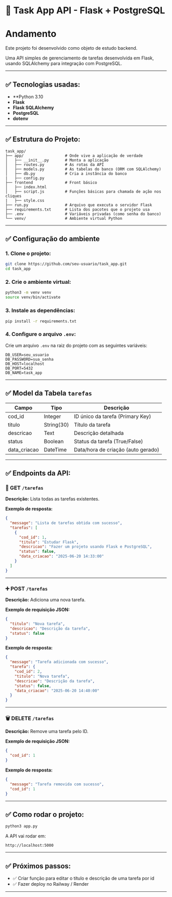 
# 📌 Task App API - Flask + PostgreSQL
# Andamento

Este projeto foi desenvolvido como objeto de estudo backend.

Uma API simples de gerenciamento de tarefas desenvolvida em Flask, usando SQLAlchemy para integração com PostgreSQL.

---

## ✅ Tecnologias usadas:

- **Python 3.10
- **Flask**
- **Flask SQLAlchemy**
- **PostgreSQL**
- **dotenv**

---

## ✅ Estrutura do Projeto:

```
task_app/
├── app/                  # Onde vive a aplicação de verdade
│   ├── __init__.py       # Monta a aplicação
│   ├── routes.py         # As rotas da API
│   ├── models.py         # As tabelas do banco (ORM com SQLAlchemy)
│   ├── db.py             # Cria a instância do banco
|   ├── config.py
├── frontend              # Front básico 
│   ├── index.html        
│   ├── script.js         # Funções básicas para chamada de ação nos cliques
|   ├── style.css
├── run.py                # Arquivo que executa o servidor Flask
├── requirements.txt      # Lista dos pacotes que o projeto usa
├── .env                  # Variáveis privadas (como senha do banco)
└── venv/                 # Ambiente virtual Python
```

---

## ✅ Configuração do ambiente

### 1. Clone o projeto:

```bash
git clone https://github.com/seu-usuario/task_app.git
cd task_app
```

### 2. Crie o ambiente virtual:

```bash
python3 -m venv venv
source venv/bin/activate
```

### 3. Instale as dependências:

```bash
pip install -r requirements.txt
```

### 4. Configure o arquivo `.env`:

Crie um arquivo `.env` na raiz do projeto com as seguintes variáveis:

```
DB_USER=seu_usuario
DB_PASSWORD=sua_senha
DB_HOST=localhost
DB_PORT=5432
DB_NAME=task_app
```

---

## ✅ Model da Tabela `tarefas`

| Campo | Tipo | Descrição |
|--|--|--|
| cod_id | Integer | ID único da tarefa (Primary Key) |
| titulo | String(30) | Título da tarefa |
| descricao | Text | Descrição detalhada |
| status | Boolean | Status da tarefa (True/False) |
| data_criacao | DateTime | Data/hora de criação (auto gerado) |

---

## ✅ Endpoints da API:

### 🔎 GET `/tarefas`
**Descrição:** Lista todas as tarefas existentes.

**Exemplo de resposta:**

```json
{
  "message": "Lista de tarefas obtida com sucesso",
  "tarefas": [
    {
      "cod_id": 1,
      "titulo": "Estudar Flask",
      "descricao": "Fazer um projeto usando Flask e PostgreSQL",
      "status": false,
      "data_criacao": "2025-06-20 14:33:00"
    }
  ]
}
```

---

### ➕ POST `/tarefas`
**Descrição:** Adiciona uma nova tarefa.

**Exemplo de requisição JSON:**

```json
{
  "titulo": "Nova tarefa",
  "descricao": "Descrição da tarefa",
  "status": false
}
```

**Exemplo de resposta:**

```json
{
  "message": "Tarefa adicionada com sucesso",
  "tarefa": {
    "cod_id": 2,
    "titulo": "Nova tarefa",
    "descricao": "Descrição da tarefa",
    "status": false,
    "data_criacao": "2025-06-20 14:40:00"
  }
}
```

---

### 🗑️ DELETE `/tarefas`
**Descrição:** Remove uma tarefa pelo ID.

**Exemplo de requisição JSON:**

```json
{
  "cod_id": 1
}
```

**Exemplo de resposta:**

```json
{
  "message": "Tarefa removida com sucesso",
  "cod_id": 1
}
```

---

## ✅ Como rodar o projeto:

```bash
python3 app.py
```

A API vai rodar em:

```
http://localhost:5000
```

---

## ✅ Próximos passos:

- ✅ Criar função para editar o título e descrição de uma tarefa por id
- ✅ Fazer deploy no Railway / Render  

---
